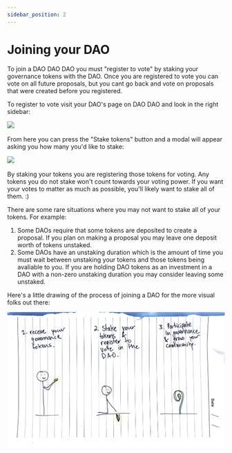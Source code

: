 ```yaml
---
sidebar_position: 2
---
```


# Joining your DAO

To join a DAO DAO DAO you must "register to vote" by staking your
governance tokens with the DAO. Once you are registered to vote you
can vote on all future proposals, but you cant go back and vote on
proposals that were created before you registered.

To register to vote visit your DAO's page on DAO DAO and look in the
right sidebar:

![](/img/quickstart/vote-staking.png)

From here you can press the "Stake tokens" button and a modal will
appear asking you how many you'd like to stake:

![](/img/quickstart/vote-staking-50.png)

By staking your tokens you are registering those tokens for
voting. Any tokens you do not stake won't count towards your voting
power. If you want your votes to matter as much as possible, you'll
likely want to stake all of them. :)

There are some rare situations where you may not want to stake all of
your tokens. For example:

1. Some DAOs require that some tokens are deposited to create a
   proposal. If you plan on making a proposal you may leave one
   deposit worth of tokens unstaked.
2. Some DAOs have an unstaking duration which is the amount of time
   you must wait between unstaking your tokens and those tokens being
   avaliable to you. If you are holding DAO tokens as an investment in
   a DAO with a non-zero unstaking duration you may consider leaving
   some unstaked.

Here's a little drawing of the process of joining a DAO for the more
visual folks out there:

![](/img/quickstart/staking.png)
